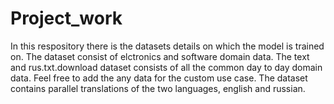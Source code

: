 # Project_work
In this respository there is the datasets details on which the model is trained on.
The dataset consist of elctronics and software domain data.
The text and rus.txt.download dataset consists of all the common day to day domain data.
Feel free to add the any data for the custom use case.
The dataset contains parallel translations of the two languages, english and russian.
